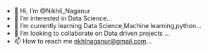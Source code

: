 - 👋 Hi, I’m @Nikhil_Naganur
- 👀 I’m interested in Data Science...
- 🌱 I’m currently learning Data Science,Machine learning,python...
- 💞️ I’m looking to collaborate on Data driven projects ...
- 📫 How to reach me nkhlnaganur@gmail.com...

<!---
Nikhil6465/Nikhil6465 is a ✨ special ✨ repository because its `README.md` (this file) appears on your GitHub profile.
You can click the Preview link to take a look at your changes.
--->
